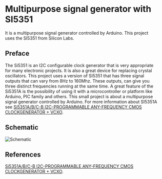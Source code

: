 # Multipurpose signal generator with SI5351

It is a multipurpose signal generator controlled by Arduino. This project uses the SI5351 from Silicon Labs.


## Preface

The Si5351 is an I2C configurable clock generator that is very appropriate for many electronic projects. It is also a great device for replacing crystal oscillators. This project uses a version of SI5351 that has three signal outputs that can vary from 8Hz to 160Mhz. These outputs, can give you three distinct frequencies running at the same time. A great feature of the Si5351A is the possibility of using it with a microcontroller or platform like Arduino, PIC family and others. This small project is about a multipurpose signal generator controlled by Arduino. For more information about SI5351A see [Si5351A/B/C-B  I2C-PROGRAMMABLE ANY-FREQUENCY CMOS CLOCKGENERATOR + VCXO](https://www.silabs.com/documents/public/data-sheets/Si5351-B.pdf). 



## Schematic

![Schematic](https://github.com/pu2clr/SI5351/blob/master/extras/images/schematic_eagle.png)


## References

[Si5351A/B/C-B  I2C-PROGRAMMABLE ANY-FREQUENCY CMOS CLOCKGENERATOR + VCXO](https://www.silabs.com/documents/public/data-sheets/Si5351-B.pdf). 
